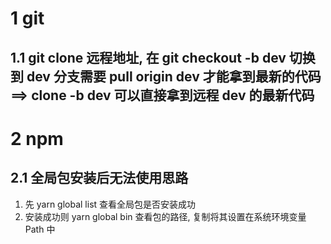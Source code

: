# 1 git

## 1.1 git clone 远程地址, 在 git checkout -b dev 切换到 dev 分支需要 pull origin dev 才能拿到最新的代码 ==> clone -b dev 可以直接拿到远程 dev 的最新代码

# 2 npm

## 2.1 全局包安装后无法使用思路

1.  先 yarn global list 查看全局包是否安装成功
2.  安装成功则 yarn global bin 查看包的路径, 复制将其设置在系统环境变量 Path 中
